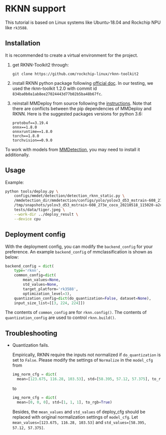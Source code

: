 # RKNN support

This tutorial is based on Linux systems like Ubuntu-18.04 and Rockchip NPU like `rk3588`.

## Installation

It is recommended to create a virtual environment for the project.

1. get RKNN-Toolkit2 through:

   ```
   git clone https://github.com/rockchip-linux/rknn-toolkit2
   ```

2. install RKNN python package following [official doc](https://github.com/rockchip-linux/rknn-toolkit2/tree/master/doc). In our testing, we used the rknn-toolkit 1.2.0 with commit id `834ba0b0a1ab8ee27024443d77b02b5ba48b67fc`.

3. reinstall MMDeploy from source following the [instructions](../01-how-to-build/build_from_source.md). Note that there are conflicts between the pip dependencies of MMDeploy and RKNN. Here is the suggested packages versions for python 3.6:

   ```
   protobuf==3.19.4
   onnx==1.8.0
   onnxruntime==1.8.0
   torch==1.8.0
   torchvision==0.9.0
   ```

To work with models from [MMDetection](https://github.com/open-mmlab/mmdetection/blob/master/docs/get_started.md), you may need to install it additionally.

## Usage

Example:

```bash
python tools/deploy.py \
    configs/mmdet/detection/detection_rknn_static.py \
    /mmdetection_dir/mmdetection/configs/yolo/yolov3_d53_mstrain-608_273e_coco.py \
    /tmp/snapshots/yolov3_d53_mstrain-608_273e_coco_20210518_115020-a2c3acb8.pth \
    tests/data/tiger.jpeg \
    --work-dir ../deploy_result \
    --device cpu
```

## Deployment config

With the deployment config, you can modify the `backend_config` for your preference. An example `backend_config` of mmclassification is shown as below:

```python
backend_config = dict(
    type='rknn',
    common_config=dict(
        mean_values=None,
        std_values=None,
        target_platform='rk3588',
        optimization_level=3),
    quantization_config=dict(do_quantization=False, dataset=None),
    input_size_list=[[3, 224, 224]])

```

The contents of `common_config` are for `rknn.config()`. The contents of `quantization_config` are used to control `rknn.build()`.

## Troubleshooting

- Quantization fails.

  Empirically, RKNN require the inputs not normalized if `do_quantization` is set to `False`. Please modify the settings of `Normalize` in the `model_cfg` from

  ```python
  img_norm_cfg = dict(
    mean=[123.675, 116.28, 103.53], std=[58.395, 57.12, 57.375], to_rgb=True)
  ```

  to

  ```python
  img_norm_cfg = dict(
    mean=[0, 0, 0], std=[1, 1, 1], to_rgb=True)
  ```

  Besides, the `mean_values` and `std_values` of deploy_cfg should be replaced with original normalization settings of `model_cfg`. Let `mean_values=[123.675, 116.28, 103.53]` and `std_values=[58.395, 57.12, 57.375]`.
